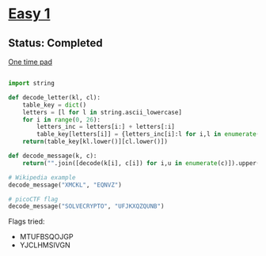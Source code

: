 # [Easy 1](`https://play.picoctf.org/practice/challenge/43?category=2&page=1`)

## Status: Completed

[One time pad](https://en.wikipedia.org/wiki/One-time_pad)

```python

import string

def decode_letter(kl, cl):
    table_key = dict()
    letters = [l for l in string.ascii_lowercase]
    for i in range(0, 26):
        letters_inc = letters[i:] + letters[:i]
        table_key[letters[i]] = {letters_inc[i]:l for i,l in enumerate(letters)}
    return(table_key[kl.lower()][cl.lower()])

def decode_message(k, c):
    return("".join([decode(k[i], c[i]) for i,u in enumerate(c)]).upper())

# Wikipedia example
decode_message("XMCKL", "EQNVZ")

# picoCTF flag
decode_message("SOLVECRYPTO", "UFJKXQZQUNB")

```

Flags tried:
- MTUFBSQOJGP
- YJCLHMSIVGN